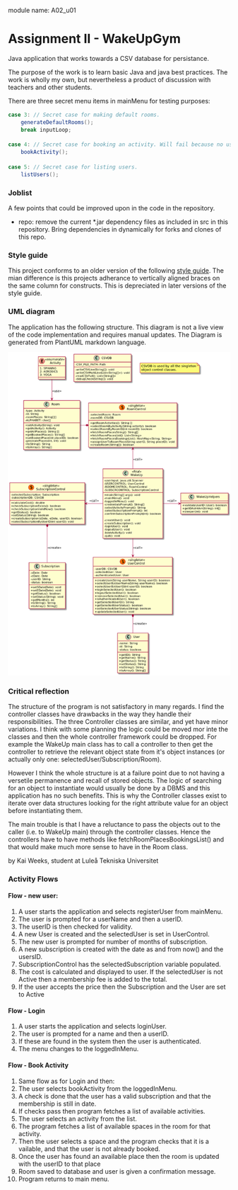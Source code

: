 module name: A02_u01

# Assignment II - WakeUpGym
Java application that works towards a CSV database for persistance.

The purpose of the work is to learn basic Java and java best practices. The work is wholly my own, but nevertheless a product of discussion with teachers and other students.  

There are three secret menu items in mainMenu for testing purposes:

```java
case 3: // Secret case for making default rooms.
    generateDefaultRooms();
    break inputLoop;

case 4: // Secret case for booking an activity. Will fail because no userID.
    bookActivity();
    
case 5: // Secret case for listing users.
    listUsers();
```

### Joblist
A few points that could be improved upon in the code in the repository. 

* repo: remove the current *.jar dependency files as included in src in this repository. Bring dependencies in dynamically for forks and clones of this repo.

### Style guide
This project conforms to an older version of the following [style guide](https://github.com/weleoka/myJavaStyleGuide).
The mian difference is this projects adherance to vertically aligned braces on the same column for constructs. This is depreciated in later versions of the style guide.


### UML diagram
The application has the following structure. This diagram is not a live view of the code implementation and requires manual updates. The Diagram is generated from PlantUML markdown language.

![ . . . ](UML_A2.png)


### Critical reflection
The structure of the program is not satisfactory in many regards. I find the controller classes have drawbacks in the way they handle their responsibilities. The three Controller classes are similar, and yet have minor variations. I think with some planning the logic could be moved mor inte the classes and then the whole controller framework could be dropped. For example the WakeUp main class has to call a controller to then get the controller to retrieve the relevant object state  from it's object instances (or actually only one: selectedUser/Subscription/Room).

However I think the whole structure is at a failure point due to not having a versetile permanence and recall of stored objects. The logic of searching for an object to instantiate would usually be done by a DBMS and this application has no such benefits. This is why the Controller classes exist to iterate over data structures looking for the right attribute value for an object before instantiating them.

The main trouble is that I have a reluctance to pass the objects out to the caller (i.e. to WakeUp main) through the controller classes. Hence the controllers have to have methods like fetchRoomPlacesBookingsList() and that would make much more sense to have in the Room class.



by Kai Weeks, student at Luleå Tekniska Universitet



### Activity Flows


#### Flow - new user:
1) A user starts the application and selects registerUser from mainMenu.
2) The user is prompted for a userName and then a userID.
3) The userID is then checked for validity.
4) A new User is created and the selectedUser is set in UserControl.
5) The new user is prompted for number of months of subscription.
6) A new subscription is created with the date as and from now() and the usersID.
7) SubscriptionControl has the selectedSubscription variable populated.
8) The cost is calculated and displayed to user. If the selectedUser is not Active
    then a membership fee is added to the total.
9) If the user accepts the price then the Subscription and the User are set to Active


#### Flow - Login
1) A user starts the application and selects loginUser.
2) The user is prompted for a name and then a userID.
3) If these are found in the system then the user is authenticated.
4) The menu changes to the loggedInMenu.


#### Flow - Book Activity
1) Same flow as for Login and then:
2) The user selects bookActivity from the loggedInMenu.
3) A check is done that the user has a valid subscription and
    that the membership is still in date.
3) If checks pass then program fetches a list of available activities.
4) The user selects an activity from the list.
5) The program fetches a list of available spaces in the room for that activity.
6) Then the user selects a space and the program checks that it is a vailable,
    and that the user is not already booked.
7) Once the user has found an available place then the room is updated with the userID to that place
8) Room saved to database and user is given a confirmation message.
9) Program returns to main menu.

